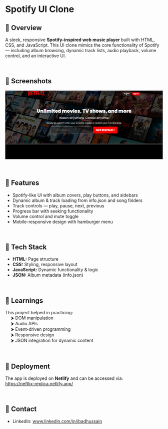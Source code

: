 # Spotify UI Clone
## 🚀 Overview
A sleek, responsive **Spotify-inspired web music player** built with HTML, CSS, and JavaScript. This UI clone mimics the core functionality of Spotify — including album browsing, dynamic track lists, audio playback, volume control, and an interactive UI.

<br>

## 🚀 Screenshots
![Project screenshot](./Project_screenshots/Image1.png)

<br>

## 🚀 Features
- Spotify-like UI with album covers, play buttons, and sidebars
- Dynamic album & track loading from info.json and song folders
- Track controls — play, pause, next, previous
- Progress bar with seeking functionality
- Volume control and mute toggle
- Mobile-responsive design with hamburger menu

<br>

## 🚀 Tech Stack
- **HTML:** Page structure
- **CSS:** Styling, responsive layout
- **JavaScript:** Dynamic functionality & logic
- **JSON:** Album metadata (info.json)

<br>

## 🚀 Learnings
This project helped in practicing:
<br>
&emsp; ⮞ DOM manipulation
<br>
&emsp; ⮞ Audio APIs
<br>
&emsp; ⮞ Event-driven programming
<br>
&emsp; ⮞ Responsive design
<br>
&emsp; ⮞ JSON integration for dynamic content

<br>

## 🚀 Deployment
The app is deployed on <b>Netlify</b> and can be accessed via:
<br>
https://neftlix-replica.netlify.app/

<br>

## 🚀 Contact
- LinkedIn: www.linkedin.com/in/ibadhussain